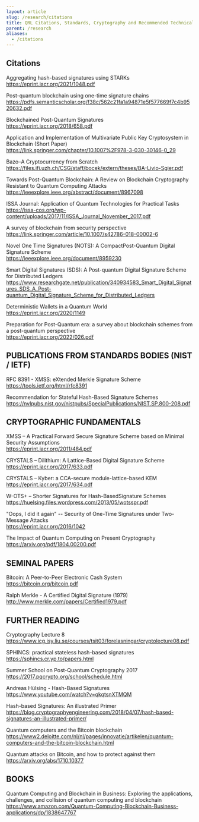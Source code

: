 ```yaml
---
layout: article
slug: /research/citations
title: QRL Citations, Standards, Cryptography and Recommended Technical Reading
parent: /research
aliases:
  - /citations
---
```


## Citations

Aggregating hash-based signatures using STARKs\
https://eprint.iacr.org/2021/1048.pdf

Post-quantum blockchain using one-time signature chains\
https://pdfs.semanticscholar.org/f38c/562c21fa1a94871e5f577669f7c4b9520632.pdf

Blockchained Post-Quantum Signatures\
https://eprint.iacr.org/2018/658.pdf

Application and Implementation of Multivariate Public Key Cryptosystem in Blockchain (Short Paper)\
https://link.springer.com/chapter/10.1007%2F978-3-030-30146-0_29

Bazo–A Cryptocurrency from Scratch\
https://files.ifi.uzh.ch/CSG/staff/bocek/extern/theses/BA-Livio-Sgier.pdf

Towards Post-Quantum Blockchain: A Review on Blockchain Cryptography Resistant to Quantum Computing Attacks\
https://ieeexplore.ieee.org/abstract/document/8967098

ISSA Journal: Application of Quantum Technologies for Practical Tasks\
https://issa-cos.org/wp-content/uploads/2017/11/ISSA_Journal_November_2017.pdf

A survey of blockchain from security perspective\
https://link.springer.com/article/10.1007/s42786-018-00002-6

Novel One Time Signatures (NOTS): A CompactPost-Quantum Digital Signature Scheme\
https://ieeexplore.ieee.org/document/8959230

Smart Digital Signatures (SDS): A Post-quantum Digital Signature Scheme for Distributed Ledgers\
https://www.researchgate.net/publication/340934583_Smart_Digital_Signatures_SDS_A_Post-quantum_Digital_Signature_Scheme_for_Distributed_Ledgers

Deterministic Wallets in a Quantum World\
https://eprint.iacr.org/2020/1149

Preparation for Post-Quantum era: a survey about blockchain schemes from a post-quantum perspective\
https://eprint.iacr.org/2022/026.pdf

## PUBLICATIONS FROM STANDARDS BODIES (NIST / IETF)

RFC 8391 - XMSS: eXtended Merkle Signature Scheme\
https://tools.ietf.org/html/rfc8391

Recommendation for Stateful Hash-Based Signature Schemes\
https://nvlpubs.nist.gov/nistpubs/SpecialPublications/NIST.SP.800-208.pdf

## CRYPTOGRAPHIC FUNDAMENTALS

XMSS – A Practical Forward Secure Signature Scheme based on Minimal Security Assumptions\
https://eprint.iacr.org/2011/484.pdf

CRYSTALS – Dilithium: A Lattice-Based Digital Signature Scheme\
https://eprint.iacr.org/2017/633.pdf

CRYSTALS – Kyber: a CCA-secure module-lattice-based KEM\
https://eprint.iacr.org/2017/634.pdf

W-OTS+ – Shorter Signatures for Hash-BasedSignature Schemes\
https://huelsing.files.wordpress.com/2013/05/wotsspr.pdf

"Oops, I did it again" -- Security of One-Time Signatures under Two-Message Attacks\
https://eprint.iacr.org/2016/1042

The Impact of Quantum Computing on Present Cryptography\
https://arxiv.org/pdf/1804.00200.pdf

## SEMINAL PAPERS

Bitcoin: A Peer-to-Peer Electronic Cash System\
https://bitcoin.org/bitcoin.pdf

Ralph Merkle - A Certified Digital Signature (1979)\
http://www.merkle.com/papers/Certified1979.pdf

## FURTHER READING

Cryptography Lecture 8\
https://www.icg.isy.liu.se/courses/tsit03/forelasningar/cryptolecture08.pdf

SPHINCS: practical stateless hash-based signatures\
https://sphincs.cr.yp.to/papers.html

Summer School on Post-Quantum Cryptography 2017\
https://2017.pqcrypto.org/school/schedule.html

Andreas Hülsing - Hash-Based Signatures\
https://www.youtube.com/watch?v=qkqtsnXTMQM

Hash-based Signatures: An illustrated Primer\
https://blog.cryptographyengineering.com/2018/04/07/hash-based-signatures-an-illustrated-primer/

Quantum computers and the Bitcoin blockchain\
https://www2.deloitte.com/nl/nl/pages/innovatie/artikelen/quantum-computers-and-the-bitcoin-blockchain.html

Quantum attacks on Bitcoin, and how to protect against them\
https://arxiv.org/abs/1710.10377

## BOOKS

Quantum Computing and Blockchain in Business: Exploring the applications, challenges, and collision of quantum computing and blockchain\
https://www.amazon.com/Quantum-Computing-Blockchain-Business-applications/dp/1838647767
